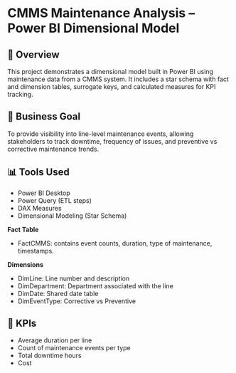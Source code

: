 # CMMS Maintenance Analysis – Power BI Dimensional Model

## 🧰 Overview
This project demonstrates a dimensional model built in Power BI using maintenance data from a CMMS system. It includes a star schema with fact and dimension tables, surrogate keys, and calculated measures for KPI tracking.

## 📌 Business Goal
To provide visibility into line-level maintenance events, allowing stakeholders to track downtime, frequency of issues, and preventive vs corrective maintenance trends.

## 📊 Tools Used
- Power BI Desktop
- Power Query (ETL steps)
- DAX Measures
- Dimensional Modeling (Star Schema)


**Fact Table**
- FactCMMS: contains event counts, duration, type of maintenance, timestamps.

**Dimensions**
- DimLine: Line number and description
- DimDepartment: Department associated with the line
- DimDate: Shared date table
- DimEventType: Corrective vs Preventive

## 🧠 KPIs
- Average duration per line
- Count of maintenance events per type
- Total downtime hours
- Cost



